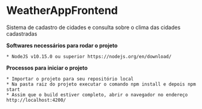 # WeatherAppFrontend

Sistema de cadastro de cidades e consulta sobre o clima das cidades cadastradas

**Softwares necessários para rodar o projeto**

```
* NodeJS v10.15.0 ou superior https://nodejs.org/en/download/
```

**Processos para iniciar o projeto**
```
* Importar o projeto para seu repositório local
* Na pasta raiz do projeto executar o comando npm install e depois npm start
* Assim que o build estiver completo, abrir o navegador no endereço  http://localhost:4200/
```
